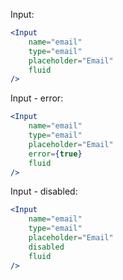 Input:
```jsx
<Input
    name="email"
    type="email"
    placeholder="Email"
    fluid
/>
```
Input - error:
```jsx
<Input
    name="email"
    type="email"
    placeholder="Email"
    error={true}
    fluid
/>
```
Input - disabled:
```jsx
<Input
    name="email"
    type="email"
    placeholder="Email"
    disabled
    fluid
/>
```
